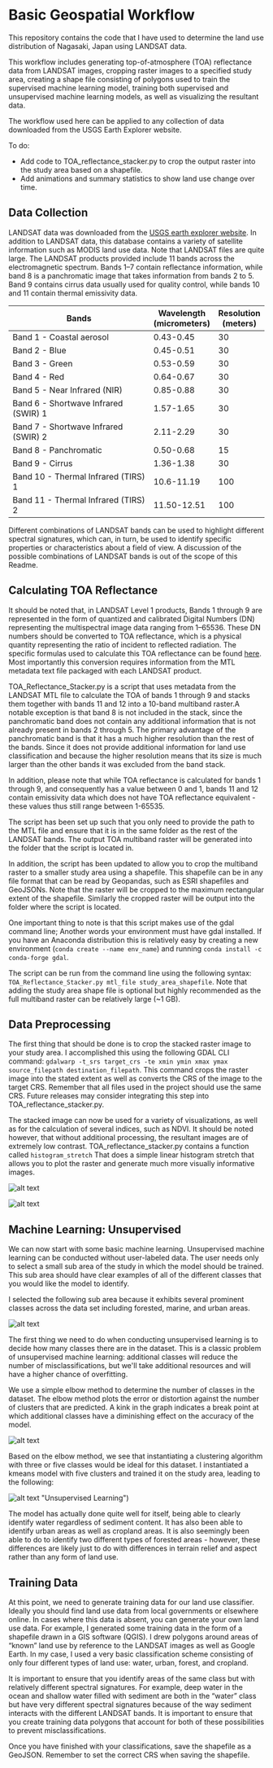 # Basic Geospatial Workflow

This repository contains the code that I have used to determine the land use distribution of Nagasaki, Japan using LANDSAT data.

This workflow includes generating top-of-atmosphere (TOA) reflectance data from LANDSAT images, cropping raster images to a specified study area, creating a shape file consisting of polygons used to train the supervised machine learning model, training both supervised and unsupervised machine learning models, as well as visualizing the resultant data.

The workflow used here can be applied to any collection of data downloaded from the USGS Earth Explorer website. 

To do:
 - Add code to TOA_reflectance_stacker.py to crop the output raster into the study area based on a shapefile.
 - Add animations and summary statistics to show land use change over time.

## Data Collection

LANDSAT data was downloaded from the [USGS earth explorer website](https://earthexplorer.usgs.gov/). In addition to LANDSAT data, this database contains a variety of satellite information such as MODIS land use data. Note that LANDSAT files are quite large. The LANDSAT products provided include 11 bands across the electromagnetic spectrum. Bands 1–7 contain reflectance information, while band 8 is a panchromatic image that takes information from bands 2 to 5. Band 9 contains cirrus data usually used for quality control, while bands 10 and 11 contain thermal emissivity data. 

| Bands                                | Wavelength<br>(micrometers) | Resolution<br>(meters) |
| ------------------------------------ | --------------------------- | ---------------------- |
| Band 1 - Coastal aerosol             | 0.43-0.45                   | 30                     |
| Band 2 - Blue                        | 0.45-0.51                   | 30                     |
| Band 3 - Green                       | 0.53-0.59                   | 30                     |
| Band 4 - Red                         | 0.64-0.67                   | 30                     |
| Band 5 - Near Infrared (NIR)         | 0.85-0.88                   | 30                     |
| Band 6 - Shortwave Infrared (SWIR) 1 | 1.57-1.65                   | 30                     |
| Band 7 - Shortwave Infrared (SWIR) 2 | 2.11-2.29                   | 30                     |
| Band 8 - Panchromatic                | 0.50-0.68                   | 15                     |
| Band 9 - Cirrus                      | 1.36-1.38                   | 30                     |
| Band 10 - Thermal Infrared (TIRS) 1  | 10.6-11.19                  | 100                    |
| Band 11 - Thermal Infrared (TIRS) 2  | 11.50-12.51                 | 100                    |

Different combinations of LANDSAT bands can be used to highlight different spectral signatures, which can, in turn, be used to identify specific properties or characteristics about a field of view. A discussion of the possible combinations of LANDSAT bands is out of the scope of this Readme.

## Calculating TOA Reflectance

It should be noted that, in LANDSAT Level 1 products, Bands 1 through 9 are represented in the form of quantized and calibrated Digital Numbers (DN) representing the multispectral image data ranging from 1–65536. These DN numbers should be converted to TOA reflectance, which is a physical quantity representing the ratio of incident to reflected radiation. The specific formulas used to calculate this TOA reflectance can be found [here]( https://www.usgs.gov/landsat-missions/using-usgs-landsat-level-1-data-product). Most importantly this conversion requires information from the MTL metadata text file packaged with each LANDSAT product.

TOA_Reflectance_Stacker.py is a script that uses metadata from the LANDSAT MTL file to calculate the TOA of bands 1 through 9 and stacks them together with bands 11 and 12 into a 10-band multiband raster.A notable exception is that band 8 is not included in the stack, since the panchromatic band does not contain any additional information that is not already present in bands 2 through 5. The primary advantage of the panchromatic band is that it has a much higher resolution than the rest of the bands. Since it does not provide additional information for land use classification and because the higher resolution means that its size is much larger than the other bands it was excluded from the band stack. 

In addition, please note that while TOA reflectance is calculated for bands 1 through 9, and consequently has a value between 0 and 1, bands 11 and 12 contain emissivity data which does not have TOA reflectance equivalent - these values thus still range between 1-65535. 

The script has been set up such that you only need to provide the path to the MTL file and ensure that it is in the same folder as the rest of the LANDSAT bands. The output TOA multiband raster will be generated into the folder that the script is located in.

In addition, the script has been updated to allow you to crop the multiband raster to a smaller study area using a shapefile. This shapefile can be in any file format that can be read by Geopandas, such as ESRI shapefiles and GeoJSONs. Note that the raster will be cropped to the maximum rectangular extent of the shapefile. Similarly the cropped raster will be output into the folder where the script is located. 

One important thing to note is that this script makes use of the gdal command line; Another words your environment must have gdal installed. If you have an Anaconda distribution this is relatively easy by creating a new environment (`conda create --name env_name`) and running `conda install -c conda-forge gdal`.

The script can be run from the command line using the following syntax: `TOA_Reflectance_Stacker.py mtl_file study_area_shapefile`. Note that adding the study area shape file is optional but highly recommended as the full multiband raster can be relatively large (~1 GB).

## Data Preprocessing

The first thing that should be done is to crop the stacked raster image to your study area. I accomplished this using the following GDAL CLI command: `gdalwarp -t_srs target_crs -te xmin ymin xmax ymax source_filepath destination_filepath`. This command crops the raster image into the stated extent as well as converts the CRS of the image to the target CRS. Remember that all files used in the project should use the same CRS. Future releases may consider integrating this step into TOA_reflectance_stacker.py. 

The stacked image can now be used for a variety of visualizations, as well as for the calculation of several indices, such as NDVI. It should be noted however, that without additional processing, the resultant images are of extremely low contrast. TOA_reflectance_stacker.py contains a function called `histogram_stretch` That does a simple linear histogram stretch that allows you to plot the raster and generate much more visually informative images.

![alt text](https://github.com/Pinnacle55/nagasaki-ml/blob/a77e70fd0860aabdc0d1b1427b4bfe8304e24d83/without_histogram_stretch.jpg?raw=true "Without stretching")

![alt text](https://github.com/Pinnacle55/nagasaki-ml/blob/a77e70fd0860aabdc0d1b1427b4bfe8304e24d83/with_histogram_stretch.jpg?raw=true "With stretching")

## Machine Learning: Unsupervised

We can now start with some basic machine learning. Unsupervised machine learning can be conducted without user-labeled data. The user needs only to select a small sub area of the study in which the model should be trained. This sub area should have clear examples of all of the different classes that you would like the model to identify. 

I selected the following sub area because it exhibits several prominent classes across the data set including forested, marine, and urban areas.

![alt text](https://github.com/Pinnacle55/nagasaki-ml/blob/82923b7ae834f8d45cba5a90199ad19692de575e/Images/Study%20Area.png?raw=true "Unsupervised Study Area")

The first thing we need to do when conducting unsupervised learning is to decide how many classes there are in the dataset. This is a classic problem of unsupervised machine learning: additional classes will reduce the number of misclassifications, but we'll take additional resources and will have a higher chance of overfitting.

We use a simple elbow method to determine the number of classes in the dataset. The elbow method plots the error or distortion against the number of clusters that are predicted. A kink in the graph indicates a break point at which additional classes have a diminishing effect on the accuracy of the model.

![alt text](https://github.com/Pinnacle55/nagasaki-ml/blob/32e362ca2b1c60a27f86cc135f36a859dff8e749/Images/Elbow%20Method.png?raw=true "Elbow Method")

Based on the elbow method, we see that instantiating a clustering algorithm with three or five classes would be ideal for this dataset. I instantiated a kmeans model with five clusters and trained it on the study area, leading to the following:

![alt text](https://github.com/Pinnacle55/nagasaki-ml/blob/528f4246749a4c0dfe30471e6ce9563c3a7d30b5/Images/Unsupervised%20KMeans%20Model%20-%2020230903.png) "Unsupervised Learning")

The model has actually done quite well for itself, being able to clearly identify water regardless of sediment content. It has also been able to identify urban areas as well as cropland areas. It is also seemingly been able to do to identify two different types of forested areas - however, these differences are likely just to do with differences in terrain relief and aspect rather than any form of land use.

## Training Data

At this point, we need to generate training data for our land use classifier. Ideally you should find land use data from local governments or elsewhere online. In cases where this data is absent, you can generate your own land use data. For example, I generated some training data in the form of a shapefile drawn in a GIS software (QGIS). I drew polygons around areas of “known” land use by reference to the LANDSAT images as well as Google Earth. In my case, I used a very basic classification scheme consisting of only four different types of land use: water, urban, forest, and cropland. 

It is important to ensure that you identify areas of the same class but with relatively different spectral signatures. For example, deep water in the ocean and shallow water filled with sediment are both in the “water” class but have very different spectral signatures because of the way sediment interacts with the different LANDSAT bands. It is important to ensure that you create training data polygons that account for both of these possibilities to prevent misclassifications.

Once you have finished with your classifications, save the shapefile as a GeoJSON. Remember to set the correct CRS when saving the shapefile.
